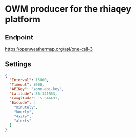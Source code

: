 # OWM producer for the rhiaqey platform

## Endpoint

https://openweathermap.org/api/one-call-3

## Settings

```json
{
  "Interval": 15000,
  "Timeout": 5000,
  "APIKey": "some-api-key",
  "Latitude": 36.141563,
  "Longitude": -5.346491,
  "Exclude": [
    "minutely",
    "hourly",
    "daily",
    "alerts"
  ]
}
```
